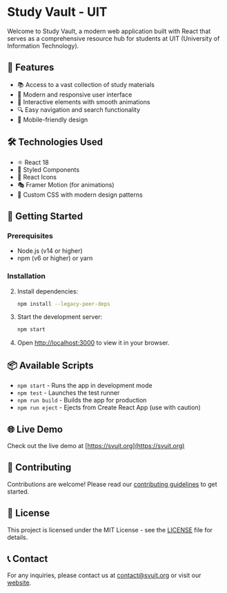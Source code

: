 # Study Vault - UIT

Welcome to Study Vault, a modern web application built with React that serves as a comprehensive resource hub for students at UIT (University of Information Technology).

## 🚀 Features

- 📚 Access to a vast collection of study materials
- 🌈 Modern and responsive user interface
- 🎨 Interactive elements with smooth animations
- 🔍 Easy navigation and search functionality
- 📱 Mobile-friendly design

## 🛠️ Technologies Used

- ⚛️ React 18
- 🎨 Styled Components
- 🌟 React Icons
- 🎭 Framer Motion (for animations)
- 🎨 Custom CSS with modern design patterns

## 🚀 Getting Started

### Prerequisites

- Node.js (v14 or higher)
- npm (v6 or higher) or yarn

### Installation


2. Install dependencies:
   ```bash
   npm install --legacy-peer-deps
   ```

3. Start the development server:
   ```bash
   npm start
   ```

4. Open [http://localhost:3000](http://localhost:3000) to view it in your browser.

## 📦 Available Scripts

- `npm start` - Runs the app in development mode
- `npm test` - Launches the test runner
- `npm run build` - Builds the app for production
- `npm run eject` - Ejects from Create React App (use with caution)

## 🌐 Live Demo

Check out the live demo at [https://svuit.org](https://svuit.org)

## 🤝 Contributing

Contributions are welcome! Please read our [contributing guidelines](https://svuit.org/mmtt/docs/contribute) to get started.

## 📄 License

This project is licensed under the MIT License - see the [LICENSE](LICENSE) file for details.

## 📞 Contact

For any inquiries, please contact us at [contact@svuit.org](mailto:contact@svuit.org) or visit our [website](https://svuit.org).
